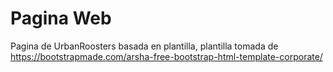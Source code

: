 # Pagina Web
Pagina de UrbanRoosters basada en plantilla, plantilla tomada de https://bootstrapmade.com/arsha-free-bootstrap-html-template-corporate/ 
